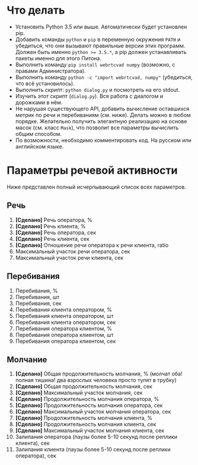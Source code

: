 # Что делать

* Установить Python 3.5 или выше. Автоматически будет установлен pip.
* Добавить команды `python` и `pip` в переменную окружения `PATH` и убедиться, что они вызывают правильные версии этих программ.
Должен быть именно `python >= 3.5.*`, а pip должен устанавливать пакеты именно для этого Питона.
* Выполнить команду `pip install webrtcvad numpy` (возможно, с правами Администратора).
* Выполнить команду `python -c "import webrtcvad, numpy"` (убедиться, что всё установилось).
* Выполнить скрипт: `python dialog.py` и посмотреть на его stdout.
* Изучить этот скрипт (`dialog.py`). Вся работа с диалогом и дорожками в нём.
* Не нарушая существующего API, добавить вычисление оставшихся метрик по речи и перебиваниям (см. ниже). Делать можно в любом порядке.
Желательно получить элегантную реализацию на основе масок (см. класс `Mask`), что позволит все параметры вычислить общим способом.
* По возможности, необходимо комментировать код. На русском или английском языке.

# Параметры речевой активности

Ниже представлен полный исчерпывающий список всех параметров.

## Речь

1. **[Сделано]** Речь оператора, %
2. **[Сделано]** Речь клиента, %
3. **[Сделано]** Речь оператора, сек
4. **[Сделано]** Речь клиента, сек
5. **[Сделано]** Отношение речи оператора к речи клиента, ratio
6. Максимальный участок речи оператора, сек
7. Максимальный участок речи клиента, сек

## Перебивания

1. Перебивания, %
2. Перебивания, шт
3. Перебивания, сек
4. Перебивания клиента оператором, %
5. Перебивания клиента оператором, шт
6. Перебивания клиента оператором, сек
7. Перебивания оператора клиентом, %
8. Перебивания оператора клиентом, шт
9. Перебивания оператора клиентом, сек

## Молчание

1. **[Сделано]** Общая продолжительность молчания, % (молчат оба! полная тишина! два взрослых человека просто тупят в трубку)
2. **[Сделано]** Общая продолжительность молчания, сек
3. **[Сделано]** Максимальный участок молчания, сек
4. **[Сделано]** Продолжительность молчания оператора, %
5. **[Сделано]** Продолжительность молчания оператора, сек
6. **[Сделано]** Максимальный участок молчания оператора, сек
7. **[Сделано]** Продолжительность молчания клиента, %
8. **[Сделано]** Продолжительность молчания клиента, сек
9. **[Сделано]** Максимальный участок молчания клиента,  сек
10. Залипания оператора (паузы более 5-10 секунд после реплики клиента), сек
11. Залипания клиента (паузы более 5-10 секунд после реплики оператора), сек
